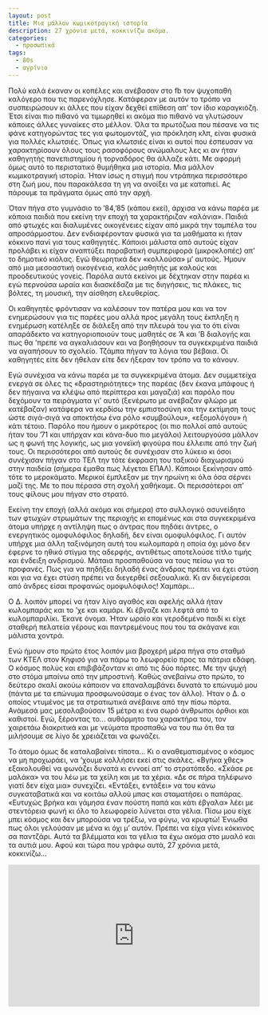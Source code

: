 ```yaml
---
layout: post
title: Μια μάλλον κωμικοτραγική ιστορία
description: 27 χρόνια μετά, κοκκινίζω ακόμα.
categories:
  - προσωπικά
tags: 
  - 80s
  - αγρίνιο
---
```


Πολύ καλά έκαναν οι κοπέλες και ανέβασαν στο fb τον ψυχοπαθή καλόγερο που τις παρενόχλησε. Κατάφεραν με αυτόν το τρόπο να συσπειρώσουν κι άλλες που είχαν δεχθεί επίθεση απ’ τον ίδιο καραγκιόζη. Έτσι είναι πιο πιθανό να τιμωρηθεί κι ακόμα πιο πιθανό να γλυτώσουν κάποιες άλλες γυναίκες στο μέλλον. Όλα τα πρωτόζωα που πέσανε να τις φάνε κατηγορώντας τες για φωτομοντάζ, για πρόκληση κλπ, είναι φυσικά για πολλές κλωτσιές. Όπως για κλωτσιές είναι κι αυτοί που έσπευσαν να χαρακτηρίσουν όλους τους ρασοφόρους ανώμαλους λες κι αν ήταν καθηγητής πανεπιστημίου ή τορναδόρος θα άλλαζε κάτι. Με αφορμή όμως αυτό το περιστατικό θυμήθηκα μια ιστορία. Μια μάλλον κωμικοτραγική ιστορία. Ήταν ίσως η στιγμή που ντράπηκα περισσότερο στη ζωή μου, που παρακάλεσα τη γη να ανοίξει να με καταπιεί. Ας πάρουμε τα πράγματα όμως από την αρχή.

Όταν πήγα στο γυμνάσιο το ’84,’85 (κάπου εκεί), άρχισα να κάνω παρέα με κάποια παιδιά που εκείνη την εποχή τα χαρακτήριζαν «αλάνια». Παιδιά από φτωχές και διαλυμένες οικογένειες είχαν από μικρά την ταμπέλα του απροσάρμοστου. Δεν ενδιαφέρονταν φυσικά για τα μαθήματα κι ήταν κόκκινο πανί για τους καθηγητές. Κάποιοι μάλιστα από αυτούς είχαν προλάβει κι είχαν αναπτύξει παραβατική συμπεριφορά (μικροκλοπές) απ’ το δημοτικό κιόλας. Εγώ θεωρητικά δεν «κολλούσα» μ’ αυτούς. Ήμουν από μια μεσοαστική οικογένεια, καλός μαθητής με καλούς και προοδευτικούς γονείς. Παρόλα αυτά εκείνοι με δέχτηκαν στην παρέα κι εγώ περνούσα ωραία και διασκέδαζα με τις διηγήσεις, τις πλάκες, τις βόλτες, τη μουσική, την αίσθηση ελευθερίας.

Οι καθηγητές φρόντισαν να καλέσουν τον πατέρα μου και να τον ενημερώσουν για τις παρέες μου αλλά προς μεγάλη τους έκπληξη η ενημέρωση κατέληξε σε διάλεξη από την πλευρά του για το ότι είναι απαράδεκτο να κατηγοριοποιούν τους μαθητές σε ’Α και ’Β διαλογής και πως θα ’πρεπε να αγκαλιάσουν και να βοηθήσουν τα συγκεκριμένα παιδιά να αγαπήσουν το σχολείο. Τζάμπα πήγαν τα λόγια του βέβαια. Οι καθηγητές είτε δεν ήθελαν είτε δεν ήξεραν τον τρόπο να το κάνουν.

Εγώ συνέχισα να κάνω παρέα με τα συγκεκριμένα άτομα. Δεν συμμετείχα ενεργά σε όλες τις «δραστηριότητες» της παρέας (δεν έκανα μπάφους ή δεν πήγαινα να κλέψω από περίπτερα και μαγαζιά) και παρόλο που δεχόμουν τα πειράγματα γι’ αυτό (ξενέρωτο με ανέβαζαν φλώρο με κατέβαζαν) κατάφερα να κερδίσω την εμπιστοσύνη και την εκτίμηση τους ώστε σιγά-σιγά να αποκτήσω ένα ρόλο «συμβούλου», «εξομολόγου» ή κάτι τέτοιο. Παρόλο που ήμουν ο μικρότερος (οι πιο πολλοί από αυτούς ήταν του ’71 και υπήρχαν και κάνα-δυο πιο μεγάλοι) λειτουργούσα μάλλον ως η φωνή της λογικής, ως μια γονεϊκή φιγούρα που έλλειπε από την ζωή τους.
Οι περισσότεροι από αυτούς δε συνέχισαν στο λύκειο κι όσοι συνέχισαν πήγαν στο ΤΕΛ την τότε έκφραση του ταξικού διαχωρισμού στην παιδεία (σήμερα έμαθα πως λέγεται ΕΠΑΛ). Κάποιοι ξεκίνησαν από τότε το μεροκάματο. Μερικοί έμπλεξαν με την ηρωίνη κι όλα όσα σέρνει μαζί της. Με το που πέρασα στη σχολή χαθήκαμε. Οι περισσότεροι απ’ τους φίλους μου πήγαν στο στρατό.

Εκείνη την εποχή (αλλά ακόμα και σήμερα) στο συλλογικό ασυνείδητο των φτωχών στρωμάτων της περιοχής κι επομένως και στα συγκεκριμένα άτομα υπήρχε η αντίληψη πως ο άντρας που πηδάει άντρες, ο ενεργητικός ομοφυλόφιλος δηλαδή, δεν είναι ομοφυλόφιλος. Γι αυτόν υπήρχε μια άλλη ταξινόμηση αυτή του κωλομπαρά η οποία όχι μόνο δεν έφερνε το ηθικό στίγμα της αδερφής, αντιθέτως αποτελούσε τίτλο τιμής και ένδειξη ανδρισμού. Μάταια προσπαθούσα να τους πείσω για το προφανές. Πως για να πηδήξει δηλαδή ένας άνδρας πρέπει να έχει στύση και για να έχει στύση πρέπει να διεγερθεί σεξουαλικά. Κι αν διεγείρεσαι από άνδρες είσαι προφανώς ομοφυλόφιλος! Χαμπάρι...

Ο Δ. λοιπόν μπορεί να ήταν λίγο αγαθός και αφελής αλλά ήταν κωλομπαράς και το ’χε και καμάρι. Κι έβγαζε και λεφτά από το κωλομπαριλίκι. Έκανε όνομα. Ήταν ωραίο και γεροδεμένο παιδί κι είχε σταθερή πελατεία γέρους και παντρεμένους που του τα σκάγανε και μάλιστα χοντρά.

Ενώ ήμουν στο πρώτο έτος λοιπόν μια βροχερή μέρα πήγα στο σταθμό των ΚΤΕΛ στον Κηφισό για να πάρω το λεωφορείο προς τα πάτρια εδάφη. Ο κόσμος πολύς και επιβιβάζονταν κι από τις δύο πόρτες. Με την ψυχή στο στόμα μπαίνω από την μπροστινή. Καθώς ανεβαίνω στο πρώτο, το δεύτερο σκαλί ακούω κάποιον να επαναλαμβάνει δυνατά το επώνυμό μου (πάντα με τα επώνυμα προσφωνούσαμε ο ένας τον άλλο). Ήταν ο Δ. ο οποίος ντυμένος με τα στρατιωτικά ανέβαινε από την πίσω πόρτα. Ανάμεσά μας μεσολαβούσαν 15 μέτρα κι ένα σωρό άνθρωποι όρθιοι και καθιστοί. Εγώ, ξέροντας το... αυθόρμητο του χαρακτήρα του, τον χαιρετάω διακριτικά και με νεύματα προσπαθώ να του πω ότι θα τα μιλήσουμε σε λίγο δε χρειάζεται να φωνάζει.

Το άτομο όμως δε καταλαβαίνει τίποτα... Κι ο αναθεματισμένος ο κόσμος να μη προχωράει, να ’χουμε κολλήσει εκεί στις σκάλες. «Βγήκα χθες» εξακολουθεί να φωνάζει δυνατά κι εννοεί απ’ το στρατόπεδο. «Σκάσε ρε μαλάκα» να του λέω με τα χείλη και με τα χέρια. «Δε σε πήρα τηλέφωνο γιατί δεν είχα μια» συνεχίζει. «Εντάξει, εντάξει» να του κάνω συγκαταβατικά και να κοιτάω αλλού μπας και σταματήσει ο παπάρας. «Ευτυχώς βρήκα και γάμησα έναν πούστη παπά και κάτι έβγαλα» λέει με στεντόρεια φωνή κι όλο το λεωφορείο λύνεται στα γέλια. Πίσω μου είχε μπει κόσμος και δεν μπορούσα να τρέξω, να φύγω, να κρυφτώ! Ένιωθα πως όλοι γελούσαν με μένα κι όχι μ’ αυτόν. Πρέπει να είχα γίνει κόκκινος σα παντζάρι. Αυτά τα βλέμματα και τα γέλια τα έχω ακόμα στο μυαλό και τα αυτιά μου. Αφού και τώρα που γράφω αυτά, 27 χρόνια μετά, κοκκινίζω...

<div class="yt-video" style="position:relative;height:0;padding-bottom:56.25%"><iframe width="560" height="315" src="https://www.youtube.com/embed/uyd6OLyhPJo" frameborder="0" style="position:absolute;width:100%;height:100%;left:0" allowfullscreen></iframe></div>